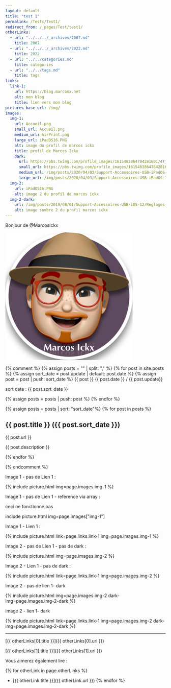 ```yaml
---
layout: default
title: "test 1"
permalink: /Tests/Test1/
redirect_from: /_pages/Test/test1/
otherLinks:
  - url: "../../../_archives/2007.md"
    title: 2007
  - url: "../../../_archives/2022.md"
    title: 2022
  - url: "../../categories.md"
    title: categories
  - url: "../../tags.md"
    title: tags
links:
  link-1:
    url: https://blog.marcosx.net
    alt: mon blog
    title: lien vers mon blog
pictures_base_url: /img/
images:
  img-1: 
    url: Accueil.png
    small_url: Accueil.png
    medium_url: AirPrint.png
    large_url: iPadOS16.PNG
    alt: image du profil de marcos ickx
    title: profil de Marcos Ickx
    dark:
      url: https://pbs.twimg.com/profile_images/1615483864784281601/4Tjaa2pw_400x400.jpg
      small_url: https://pbs.twimg.com/profile_images/1615483864784281601/4Tjaa2pw_400x400.jpg
      medium_url: /img/posts/2020/04/03/Support-Accessoires-USB-iPadOS-13.3/iPadOS-Version-13.3.1.jpeg
      large_url: /img/posts/2020/04/03/Support-Accessoires-USB-iPadOS-13.3/App-Fichiers-Cle-USB.jpeg
  img-2: 
    url: iPadOS16.PNG
    alt: image 2 du profil de marcos ickx 
  img-2-dark:
    url: /img/posts/2019/08/01/Support-Accessoires-USB-iOS-12/Reglages-Ethernet.jpeg
    alt: image sombre 2 du profil marcos ickx    
---
```


Bonjour de @MarcosIckx


![bonjour][hello]

[HEllO]: Profile-twitter-MarcosIckx.png "Bonjourno"

{% comment %}
{% assign posts = "" | split: "," %}
{% for post in site.posts  %}
{% assign sort_date = post.update | default: post.date %}
{% assign post = post | push: sort_date %}
{{ post }}
{{ post.date }} / {{ post.update}} 

sort date : {{ post.sort_date }}

{% assign posts = posts | push: post %}
{% endfor %}

{% assign posts = posts |  sort: "sort_date"%}
{% for post in posts  %}
 
## {{ post.title }} ({{ post.sort_date }})

{{ post.url }}

{{ post.description }}

{% endfor %}

{% endcomment %}

Image 1 - pas de Lien 1 :

{% include picture.html img=page.images.img-1 %}

Image 1 - pas de Lien 1 - reference via array :

ceci ne fonctionne pas 

include picture.html img=page.images["img-1"]

Image 1 - Lien 1 :

{% include picture.html link=page.links.link-1 img=page.images.img-1  %}


Image 2 - pas de Lien 1 - pas de  dark :

{% include picture.html img=page.images.img-2  %}

Image 2 - Lien 1 - pas de  dark :

{% include picture.html link=page.links.link-1 img=page.images.img-2  %}

Image 2 - pas de lien 1- dark 

{% include picture.html img=page.images.img-2 dark-img=page.images.img-2-dark %}

image 2 - lien 1- dark 

{% include picture.html link=page.links.link-1 img=page.images.img-2 dark-img=page.images.img-2-dark %}

_____
[{{ otherLinks[0].title }}]({{ otherLinks[0].url }})

[{{ otherLinks[1].title }}]({{ otherLinks[1].url }})

Vous aimerez également lire :
  
{% for otherLink in page.otherLinks %}
* [{{ otherLink.title }}]({{ otherLink.url }})
{% endfor %}

